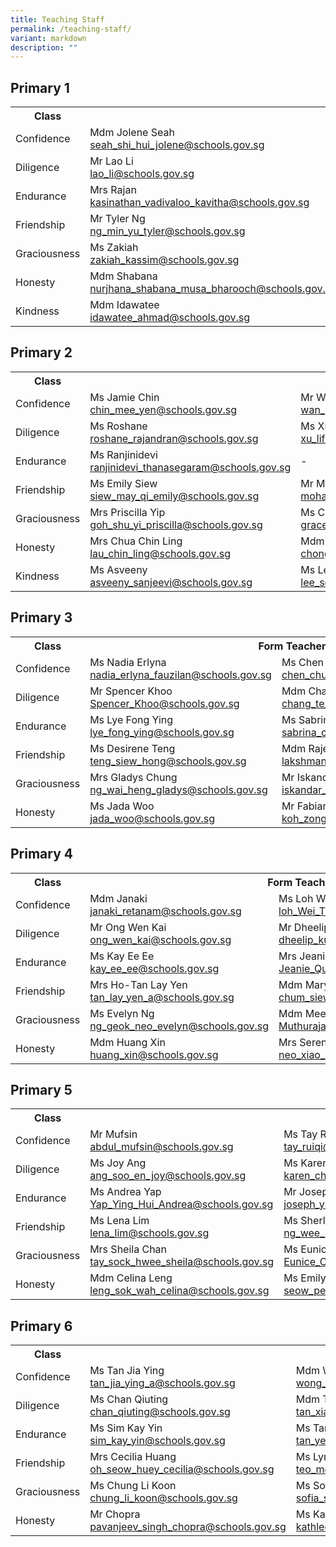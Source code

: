 ```yaml
---
title: Teaching Staff
permalink: /teaching-staff/
variant: markdown
description: ""
---
```

<h2>Primary 1</h2>

<table>
  <tbody>
    <tr>
      <th>Class</th>
      <th colspan="3">Form Teachers</th>
    </tr>
    <tr>
      <td>Confidence</td>
      <td>
        Mdm Jolene Seah<br>
        <a href="mailto:seah_shi_hui_jolene@schools.gov.sg">seah_shi_hui_jolene@schools.gov.sg</a>
      </td>
      <td>
        Ms Aisyah<br>
        <a href="mailto:irniaisyah_mohamed_ambri@schools.gov.sg">irniaisyah_mohamed_ambri@schools.gov.sg</a>
      </td>
      <td>
        Ms Lau<br>
        <a href="mailto:lau_chet_ying@schools.gov.sg">lau_chet_ying@schools.gov.sg</a>
      </td>
    </tr>
    <tr>
      <td>Diligence</td>
      <td>
        Mr Lao Li<br>
        <a href="mailto:lao_li@schools.gov.sg">lao_li@schools.gov.sg</a>
      </td>
      <td>
        Ms Bernadette Kor<br>
        <a href="mailto:bernadette_kor_hong_yin@schools.gov.sg">bernadette_kor_hong_yin@schools.gov.sg</a>
      </td>
      <td></td>
    </tr>
    <tr>
      <td>Endurance</td>
      <td>
        Mrs Rajan<br>
        <a href="mailto:kasinathan_vadivaloo_kavitha@schools.gov.sg">kasinathan_vadivaloo_kavitha@schools.gov.sg</a>
      </td><td>
        Ms Hong Yilin<br>
        <a href="mailto:hong_yilin@gov.sg">hong_yilin@schools.gov.sg</a>
      </td>
    </tr>
    <tr>
      <td>Friendship</td>
      <td>
        Mr Tyler Ng<br>
        <a href="mailto:ng_min_yu_tyler@schools.gov.sg">ng_min_yu_tyler@schools.gov.sg</a>
      </td>
      <td>
        Mdm Ler Shiaw Han<br>
        <a href="mailto:Ler_Shiaw_Han@schools.gov.sg">Ler_Shiaw_Han@schools.gov.sg</a>
      </td>
      <td></td>
    </tr>
    <tr>
      <td>Graciousness</td>
      <td>
        Ms Zakiah<br>
        <a href="mailto:zakiah_kassim@schools.gov.sg">zakiah_kassim@schools.gov.sg</a>
      </td>
      <td>
        Ms Angeles Kee<br>
        <a href="mailto:kee_angeles@schools.gov.sg">kee_angeles@schools.gov.sg</a>
      </td>
      <td>
        Ms Aisah<br>
        <a href="mailto:aisah_mansor_a@schools.gov.sg">aisah_mansor_a@schools.gov.sg</a>
      </td>
    </tr>
    <tr>
      <td>Honesty</td>
      <td>
        Mdm Shabana<br>
        <a href="mailto:nurjhana_shabana_musa_bharooch@schools.gov.sg">nurjhana_shabana_musa_bharooch@schools.gov.sg</a>
      </td>
      <td>
        Mr Nathaniel Ng<br>
        <a href="mailto:ng_jun_ting_Nathaniel@schools.gov.sg">ng_jun_ting_Nathaniel@schools.gov.sg</a>
      </td>
      <td></td>
    </tr>
    <tr>
      <td>Kindness</td>
      <td>
        Mdm Idawatee<br>
        <a href="mailto:idawatee_ahmad@schools.gov.sg">idawatee_ahmad@schools.gov.sg</a>
      </td>
      <td>
        Ms Lin Chuqing<br>
        <a href="mailto:lin_chuqing.gov.sg">lin_chuqing@schools.gov.sg</a>
      </td>
      <td></td>
    </tr>
  </tbody>
</table>

<h2>Primary 2</h2>

<table>
  <tbody>
    <tr>
      <th>Class</th>
      <th colspan="3">Form Teachers</th>
    </tr>
    <tr>
      <td>Confidence</td>
      <td>
        Ms Jamie Chin<br>
        <a href="mailto:chin_mee_yen@schools.gov.sg">chin_mee_yen@schools.gov.sg</a>
      </td>
      <td>
        Mr Wan Jiajun<br>
        <a href="mailto:wan_jiajun@schools.gov.sg">wan_jiajun@schools.gov.sg</a>
      </td>
			   <td>
        Ms Tsai<br>
        <a href="mailto:tsai_menghsiu@schools.gov.sg">tsai_menghsiu@schools.gov.sg</a>
      </td>
    </tr>
    <tr>
      <td>Diligence</td>
      <td>
        Ms Roshane<br>
        <a href="mailto:roshane_rajandran@schools.gov.sg">roshane_rajandran@schools.gov.sg</a>
      </td>
      <td>
        Ms Xu Lifen<br>
        <a href="mailto:xu_lifen@schools.gov.sg">xu_lifen@schools.gov.sg</a>
      </td>
      <td></td>
    </tr>
    <tr>
      <td>Endurance</td>
      <td>
        Ms Ranjinidevi<br>
        <a href="mailto:ranjinidevi_thanasegaram@schools.gov.sg">ranjinidevi_thanasegaram@schools.gov.sg</a>
      </td>
      <td>-</td>
      <td></td>
    </tr>
    <tr>
      <td>Friendship</td>
      <td>
        Ms Emily Siew<br>
        <a href="mailto:siew_may_qi_emily@schools.gov.sg">siew_may_qi_emily@schools.gov.sg</a>
      </td>
      <td>
        Mr Mohamed<br>
        <a href="mailto:mohamed_saddiq_b_mohamed@schools.gov.sg">mohamed_saddiq_b_mohamed@schools.gov.sg</a>
      </td>
      <td></td>
    </tr>
    <tr>
      <td>Graciousness</td>
      <td>
        Mrs Priscilla Yip<br>
        <a href="mailto:goh_shu_yi_priscilla@schools.gov.sg">goh_shu_yi_priscilla@schools.gov.sg</a>
      </td>
      <td>
        Ms Cheong<br>
        <a href="mailto:grace_cheong_poh_wai@schools.gov.sg">grace_cheong_poh_wai@schools.gov.sg</a>
      </td>
     <td>
        Ms Alice Tan<br>
        <a href="mailto:tan_li_choo_alice@schools.gov.sg">tan_li_choo_alice@schools.gov.sg</a>
      </td>
    </tr>
    <tr>
      <td>Honesty</td>
      <td>
        Mrs Chua Chin Ling<br>
        <a href="mailto:lau_chin_ling@schools.gov.sg">lau_chin_ling@schools.gov.sg</a>
      </td>
      <td>
        Mdm Chong Ailing<br>
        <a href="mailto:chong_ai_ling_a@schools.gov.sg">chong_ai_ling_a@schools.gov.sg</a>
      </td>
    </tr>
    <tr>
      <td>Kindness</td>
      <td>
        Ms Asveeny<br>
        <a href="mailto:asveeny_sanjeevi@schools.gov.sg">asveeny_sanjeevi@schools.gov.sg</a>
      </td>
      <td>
        Ms Lee Seow Yian<br>
        <a href="mailto:lee_seow_yian@schools.gov.sg">lee_seow_yian@schools.gov.sg</a>
      </td>
      <td></td>
    </tr>
  </tbody>
</table>

<h2>Primary 3</h2>

<table>
  <tbody>
    <tr>
      <th>Class</th>
      <th colspan="2">Form Teachers</th>
    </tr>
    <tr>
      <td>Confidence</td>
      <td>
        Ms Nadia Erlyna<br>
        <a href="mailto:nadia_erlyna_fauzilan@schools.gov.sg">nadia_erlyna_fauzilan@schools.gov.sg</a>
      </td>
      <td>
        Ms Chen Chueh Ching<br>
        <a href="mailto:chen_chueh_ching@schools.gov.sg">chen_chueh_ching@schools.gov.sg</a>
      </td>
    </tr>
    <tr>
      <td>Diligence</td>
      <td>
        Mr Spencer Khoo<br>
        <a href="mailto:Spencer_Khoo@schools.gov.sg">Spencer_Khoo@schools.gov.sg</a>
      </td>
      <td>
        Mdm Chang Te Fang<br>
        <a href="mailto:chang_te_fang@schools.gov.sg">chang_te_fang@schools.gov.sg</a>
      </td>
    </tr>
    <tr>
      <td>Endurance</td>
      <td>
        Ms Lye Fong Ying<br>
        <a href="mailto:lye_fong_ying@schools.gov.sg">lye_fong_ying@schools.gov.sg</a>
      </td>
      <td>
        Ms Sabrina Choo<br>
        <a href="mailto:sabrina_choo_pei_hoon_a@schools.gov.sg">sabrina_choo_pei_hoon_a@schools.gov.sg</a>
      </td>
    </tr>
    <tr>
      <td>Friendship</td>
      <td>
        Ms Desirene Teng<br>
        <a href="mailto:teng_siew_hong@schools.gov.sg">teng_siew_hong@schools.gov.sg</a>
      </td>
      <td>
        Mdm Rajes<br>
        <a href="mailto:lakshmanan_rajeswari@schools.gov.sg">lakshmanan_rajeswari@schools.gov.sg</a>
      </td>
    </tr>
    <tr>
      <td>Graciousness</td>
      <td>
        Mrs Gladys Chung<br>
        <a href="mailto:ng_wai_heng_gladys@schools.gov.sg">ng_wai_heng_gladys@schools.gov.sg</a>
      </td>
      <td>
        Mr Iskandar<br>
        <a href="mailto:iskandar_dzulkarnain_b_isnin@schools.gov.sg">iskandar_dzulkarnain_b_isnin@schools.gov.sg</a>
      </td>
    </tr>
    <tr>
      <td>Honesty</td>
      <td>
        Ms Jada Woo<br>
        <a href="mailto:jada_woo@schools.gov.sg">jada_woo@schools.gov.sg</a>
      </td>
      <td>
        Mr Fabian Koh<br>
        <a href="mailto:koh_zong_cheng_fabian@schools.gov.sg">koh_zong_cheng_fabian@schools.gov.sg</a>
      </td>
    </tr>
  </tbody>
</table>

<h2>Primary 4</h2>

<table>
  <tbody>
    <tr>
      <th>Class</th>
      <th colspan="3">Form Teachers</th>
    </tr>
    <tr>
      <td>Confidence</td>
      <td>
        Mdm Janaki<br>
        <a href="mailto:janaki_retanam@schools.gov.sg">janaki_retanam@schools.gov.sg</a>
      </td>
      <td>
        Ms Loh Wei Ting<br>
        <a href="mailto:loh_Wei_Ting_A@schools.gov.sg">loh_Wei_Ting_A@schools.gov.sg</a>
      </td>
      <td></td>
    </tr>
    <tr>
      <td>Diligence</td>
      <td>
        Mr Ong Wen Kai<br>
        <a href="mailto:ong_wen_kai@schools.gov.sg">ong_wen_kai@schools.gov.sg</a>
      </td>
      <td>
        Mr Dheelip<br>
        <a href="mailto:dheelip_kumar@schools.gov.sg">dheelip_kumar@schools.gov.sg</a>
      </td>
      <td></td>
    </tr>
    <tr>
      <td>Endurance</td>
      <td>
        Ms Kay Ee Ee<br>
        <a href="mailto:kay_ee_ee@schools.gov.sg">kay_ee_ee@schools.gov.sg</a>
      </td>
      <td>
        Mrs Jeanie Koh<br>
        <a href="mailto:Jeanie_Quek_Jun_Li@schools.gov.sg">Jeanie_Quek_Jun_Li@schools.gov.sg</a>
      </td>
      <td></td>
    </tr>
    <tr>
      <td>Friendship</td>
      <td>
        Mrs Ho-Tan Lay Yen<br>
        <a href="mailto:tan_lay_yen_a@schools.gov.sg">tan_lay_yen_a@schools.gov.sg</a>
      </td>
      <td>
        Mdm Mary Chum<br>
        <a href="mailto:chum_siew_yun_mary@schools.gov.sg">chum_siew_yun_mary@schools.gov.sg</a>
      </td>
    </tr>
    <tr>
      <td>Graciousness</td>
      <td>
        Ms Evelyn Ng<br>
        <a href="mailto:ng_geok_neo_evelyn@schools.gov.sg">ng_geok_neo_evelyn@schools.gov.sg</a>
      </td>
      <td>
        Mdm Meenakumari<br>
            <a href="mailto:Muthurajamurthy_Meenakumari@schools.gov.sg">Muthurajamurthy_Meenakumari@schools.gov.sg</a>
      </td>
      <td></td>
    </tr>
    <tr>
      <td>Honesty</td>
      <td>
        Mdm Huang Xin<br>
        <a href="mailto:huang_xin@schools.gov.sg">huang_xin@schools.gov.sg</a>
      </td>
      <td>
        Mrs Serene Lee<br>
        <a href="mailto:neo_xiao_ling_serene@schools.gov.sg">neo_xiao_ling_serene@schools.gov.sg</a>
      </td>
      <td></td>
    </tr>
  </tbody>
</table>

<h2>Primary 5</h2>

<table>
  <tbody>
    <tr>
      <th>Class</th>
      <th colspan="3">Form Teachers</th>
    </tr>
    <tr>
      <td>Confidence</td>
      <td>
        Mr Mufsin<br>
        <a href="mailto:abdul_mufsin@schools.gov.sg">abdul_mufsin@schools.gov.sg</a>
      </td>
      <td>
        Ms Tay Ruiqi<br>
        <a href="mailto:tay_ruiqi@schools.gov.sg">tay_ruiqi@schools.gov.sg</a>
      </td>
      <td></td>
    </tr>
    <tr>
      <td>Diligence</td>
      <td>
        Ms Joy Ang<br>
        <a href="mailto:ang_soo_en_joy@schools.gov.sg">ang_soo_en_joy@schools.gov.sg</a>
      </td>
      <td>
        Ms Karen Chin<br>
        <a href="mailto:karen_chin_kar_wen@schools.gov.sg">karen_chin_kar_wen@schools.gov.sg</a>
      </td>
      <td>
        Ms Gu Xiaomei<br>
        <a href="mailto:gu_xiaomei@schools.gov.sg">gu_xiaomei@schools.gov.sg</a>
      </td>
    </tr>
    <tr>
      <td>Endurance</td>
      <td>
        Ms Andrea Yap<br>
        <a href="mailto:Yap_Ying_Hui_Andrea@schools.gov.sg">Yap_Ying_Hui_Andrea@schools.gov.sg</a>
      </td>
      <td>
        Mr Joseph Yuan<br>
        <a href="mailto:joseph_yuan_weijie@schools.gov.sg">joseph_yuan_weijie@schools.gov.sg</a>
      </td>
      <td></td>
    </tr>
    <tr>
      <td>Friendship</td>
      <td>
        Ms Lena Lim<br>
        <a href="mailto:lena_lim@schools.gov.sg">lena_lim@schools.gov.sg</a>
      </td>
      <td>
        Ms Sherlyn Ng<br>
        <a href="mailto:ng_wee_hua@schools.gov.sg">ng_wee_hua@schools.gov.sg</a>
      </td>
      <td></td>
    </tr>
    <tr>
      <td>Graciousness</td>
      <td>
        Mrs Sheila Chan<br>
        <a href="mailto:tay_sock_hwee_sheila@schools.gov.sg">tay_sock_hwee_sheila@schools.gov.sg</a>
      </td>
      <td>
        Ms Eunice Chua<br>
        <a href="mailto:Eunice_Chua_Hwee_Kee@schools.gov.sg">Eunice_Chua_Hwee_Kee@schools.gov.sg</a>
      </td>
      <td>
        Mdm Chia Fung Fung<br>
        <a href="mailto:chia_fung_fung@schools.gov.sg">chia_fung_fung@schools.gov.sg</a>
      </td>
    </tr>
    <tr>
      <td>Honesty</td>
      <td>
        Mdm Celina Leng<br>
        <a href="mailto:leng_sok_wah_celina@schools.gov.sg">leng_sok_wah_celina@schools.gov.sg</a>
      </td>
      <td>
        Ms Emily Seow<br>
        <a href="mailto:seow_pei_suan_emily@schools.gov.sg">seow_pei_suan_emily@schools.gov.sg</a>
      </td>
      <td></td>
    </tr>
  </tbody>
</table>


<h2>Primary 6</h2>

<table>
  <tbody>
    <tr>
      <th>Class</th>
      <th colspan="3">Form Teachers</th>
    </tr>
    <tr>
      <td>Confidence</td>
      <td>
        Ms Tan Jia Ying<br>
        <a href="mailto:tan_jia_ying_a@schools.gov.sg">tan_jia_ying_a@schools.gov.sg</a>
      </td>
      <td>
        Mdm Wong Ching Yee<br>
        <a href="mailto:wong_ching_yee@schools.gov.sg">wong_ching_yee@schools.gov.sg</a>
      </td>
      <td></td>
    </tr>
    <tr>
      <td>Diligence</td>
      <td>
        Ms Chan Qiuting<br>
        <a href="mailto:chan_qiuting@schools.gov.sg">chan_qiuting@schools.gov.sg</a>
      </td>
      <td>
        Mdm Tan Xiao Jing<br>
        <a href="mailto:tan_xiao_jing@schools.gov.sg">tan_xiao_jing@schools.gov.sg</a>
      </td>
      <td></td>
    </tr>
    <tr>
      <td>Endurance</td>
      <td>
        Ms Sim Kay Yin<br>
        <a href="mailto:sim_kay_yin@schools.gov.sg">sim_kay_yin@schools.gov.sg</a>
      </td>
      <td>
        Ms Tan Yee Li<br>
        <a href="mailto:tan_yee_li@schools.gov.sg">tan_yee_li@schools.gov.sg</a>
      </td>
      <td></td>
    </tr>
    <tr>
      <td>Friendship</td>
      <td>
        Mrs Cecilia Huang<br>
        <a href="mailto:oh_seow_huey_cecilia@schools.gov.sg">oh_seow_huey_cecilia@schools.gov.sg</a>
      </td>
      <td>
        Ms Lynn Teo<br>
        <a href="mailto:teo_mei_ling_lynn@schools.gov.sg">teo_mei_ling_lynn@schools.gov.sg</a>
      </td>
      <td></td>
    </tr>
    <tr>
      <td>Graciousness</td>
      <td>
        Ms Chung Li Koon<br>
        <a href="mailto:chung_li_koon@schools.gov.sg">chung_li_koon@schools.gov.sg</a>
      </td>
      <td>
        Ms Sofia<br>
        <a href="mailto:sofia_samri@schools.gov.sg">sofia_samri@schools.gov.sg</a>
      </td>
      <td></td>
    </tr>
    <tr>
      <td>Honesty</td>
      <td>
        Mr Chopra<br>
        <a href="mailto:pavanjeev_singh_chopra@schools.gov.sg">pavanjeev_singh_chopra@schools.gov.sg</a>
      </td>
      <td>
        Ms Kathleen Lee<br>
        <a href="mailto:kathleen_lee_mui_hwa_a@schools.gov.sg">kathleen_lee_mui_hwa_a@schools.gov.sg</a>
      </td>
      <td>
        Mrs Pearlin Ng<br>
        <a href="mailto:lim_siew_chuan_pearlin@schools.gov.sg">lim_siew_chuan_pearlin@schools.gov.sg</a>
      </td>
    </tr>
  </tbody>
</table>